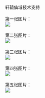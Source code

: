 轩辕仙域技术支持</br></br>
第一张图片：</br>
![](https://github.com/chenzhan82842/chenzhan/blob/dhxz/1.jpg?raw=true)</br></br>
第二张图片：</br>
![](https://github.com/chenzhan82842/chenzhan/blob/dhxz/2.jpg?raw=true)</br></br>
第三张图片：</br>
![](https://github.com/chenzhan82842/chenzhan/blob/dhxz/3.jpg?raw=true)</br></br>
第四张图片：</br>
![](https://github.com/chenzhan82842/chenzhan/blob/dhxz/4.jpg?raw=true)</br></br>
第五张图片：</br>
![](https://github.com/chenzhan82842/chenzhan/blob/dhxz/5.jpg?raw=true)</br></br>
